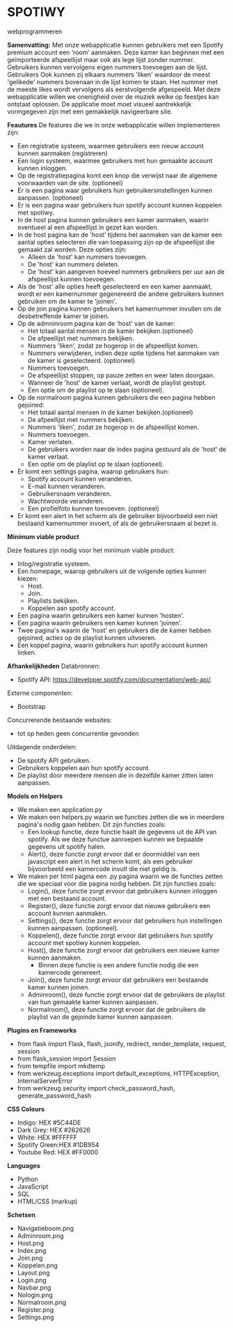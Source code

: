 # SPOTIWY
webprogrammeren

**Samenvatting:**
Met onze webapplicatie kunnen gebruikers met een Spotify premium account een ‘room’ aanmaken. 
Deze kamer kan beginnen met een geïmporteerde afspeellijst maar ook als lege lijst zonder nummer. 
Gebruikers kunnen vervolgens eigen nummers  toevoegen aan de lijst. Gebruikers Ook kunnen zij 
elkaars nummers 'liken' waardoor de meest 'gelikede' nummers bovenaan in de lijst komen te staan. 
Het nummer met de meeste likes wordt vervolgens als eerstvolgende afgespeeld. 
Met deze webapplicatie willen we onenigheid over de muziek welke op feestjes kan ontstaat oplossen. 
De applicatie moet moet visueel aantrekkelijk vormgegeven zijn met een gemakkelijk navigeerbare site.

**Feautures**
De features die we in onze webapplicatie willen implementeren zijn: 
- Een registratie systeem, waarmee gebruikers een nieuw account kunnen aanmaken (registreren)
- Een login systeem, waarmee gebruikers met hun gemaakte account kunnen inloggen. 
- Op de registratiepagina komt een knop die verwijst naar de algemene voorwaarden van de site. (optioneel)
- Er is een pagina waar gebruikers hun gebruikersinstellingen kunnen aanpassen. (optioneel)
- Er is een pagina waar gebruikers hun spotify account kunnen koppelen met spotiwy.
- In de host pagina kunnen gebruikers een kamer aanmaken, waarin eventueel al een afspeellijst in gezet kan worden. 
- In de host pagina kan de 'host' tijdens het aanmaken van de kamer een aantal opties selecteren die van toepassing zijn op de afspeellijst die gemaakt zal worden. 
  Deze opties zijn:
	- Alleen de 'host' kan nummers toevoegen.
	- De 'host' kan nummers deleten.
	- De 'host' kan aangeven hoeveel nummers gebruikers per uur aan de afspeellijst kunnen toevoegen. 
- Als de 'host' alle opties heeft geselecteerd en een kamer aanmaakt, wordt er een kamernummer gegenereerd die andere gebruikers kunnen gebruiken om de kamer te 'joinen'. 
- Op de join pagina kunnen gebruikers het kamernummer invullen om de desbetreffende kamer te joinen. 
- Op de admninroom pagina kan de 'host' van de kamer:
	- Het totaal aantal mensen in de kamer bekijken.(optioneel)
	- De afpeellijst met nummers bekijken. 
	- Nummers 'liken', zodat ze hogerop in de afspeellijst komen. 
	- Nummers verwijderen, indien deze optie tijdens het aanmaken van de kamer is geselecteerd. (optioneel)
	- Nummers toevoegen.
	- De afspeellijst stoppen, op pauze zetten en weer laten doorgaan.
	- Wanneer de 'host' de kamer verlaat, wordt de playlist gestopt.
	- Een optie om de playlist op te slaan (optioneel). 
- Op de normalroom pagina kunnen gebruikers die een pagina hebben gejoined:
	- Het totaal aantal mensen in de kamer bekijken.(optioneel)
	- De afpeellijst met nummers bekijken.
	- Nummers 'liken', zodat ze hogerop in de afspeellijst komen.
	- Nummers toevoegen.
	- Kamer verlaten.
	- De gebruikers worden naar de index pagina gestuurd als de 'host' de kamer verlaat.
	- Een optie om de playlist op te slaan (optioneel).
- Er komt een settings pagina, waarop gebruikers hun:
	- Spotify account kunnen veranderen.
	- E-mail kunnen veranderen. 
	- Gebruikersnaam veranderen.
	- Wachtwoorde veranderen.
	- Een profielfoto kunnen toevoeven. (optioneel)
- Er komt een alert in het scherm als de gebruiker bijvoorbeeld een niet bestaand kamernummer invoert, of als de gebruikersnaam al bezet is. 

**Minimum viable product**

Deze features zijn nodig voor het minimum viable product:
- Inlog/registratie systeem.
- Een homepage, waarop gebruikers uit de volgende opties kunnen kiezen:
	- Host.
	- Join.
	- Playlists bekijken.
	- Koppelen aan spotify account. 
- Een pagina waarin gebruikers een kamer kunnen 'hosten'. 
- Een pagina waarin gebruikers een kamer kunnen 'joinen'.
- Twee pagina's waarin de 'host' en gebruikers die de kamer hebben gejoined, acties op de playlist kunnen uitvoeren. 
- Een koppel pagina, waarin gebruikers hun spotify account kunnen linken. 

**Afhankelijkheden**
Databronnen: 
- Spotify API: https://developer.spotify.com/documentation/web-api/.

Externe componenten:
- Bootstrap

Concurrerende bestaande websites:
- tot op heden geen concurrentie gevonden

Uitdagende  onderdelen: 
- De spotify API gebruiken.
- Gebruikers koppelen aan hun spotify account. 
- De playlist door meerdere mensen die in dezelfde kamer zitten laten aanpassen. 

**Models en Helpers**
- We maken een application.py
- We maken een helpers.py waarin we functies zetten die we in meerdere pagina's nodig gaan hebben.
Dit zijn functies zoals:
	- Een lookup functie, deze functie haalt de gegevens uit de API van spotify. Als we deze functue aanroepen kunnen we bepaalde gegevens uit spotify halen. 
	- Alert(), deze functie zorgt ervoor dat er doormiddel van een javascript een alert in het scherm komt, als een gebruiker bijvoorbeeld een kamercode invult die niet geldig is. 
- We maken per html pagina een .py pagina waarin we de functies zetten die we speciaal voor die pagina nodig hebben.
Dit zijn functies zoals:
	- Login(), deze functie zorgt ervoor dat gebruikers kunnen inloggen met een bestaand account. 
	- Register(), deze functie zorgt ervoor dat nieuwe gebruikers een account kunnen aanmaken. 
	- Settings(), deze functie zorgt ervoor dat gebruikers hun instellingen kunnen aanpassen. (optioneel).
	- Koppelen(), deze functie zorgt ervoor dat gebruikers hun spotify account met spotiwy kunnen koppelen.
	-  Host(), deze functie zorgt ervoor dat gebruikers een nieuwe kamer kunnen aanmaken. 
		- Binnen deze functie is een andere functie nodig die een kamercode genereert. 
	- Join(), deze functie zorgt ervoor dat gebruikers een bestaande kamer kunnen joinen. 
	- Adminroom(), deze functie zorgt ervoor dat de gebruikers de playlist van hun gemaakte kamer kunnen aanpassen.
	- Normalroom(), deze functie zorgt ervoor dat de gebruikers de playlist van de gejoinde kamer kunnen aanpassen. 

**Plugins en Frameworks**

- from flask import Flask, flash, jsonify, redirect, render_template, request, session
- from flask_session import Session
- from tempfile import mkdtemp
- from werkzeug.exceptions import default_exceptions, HTTPException, InternalServerError
- from werkzeug.security import check_password_hash, generate_password_hash

**CSS Colours**

- Indigo: 	HEX #5C44DE
- Dark Grey: 	HEX #262626
- White:	HEX #FFFFFF
- Spotify Green:HEX #1DB954
- Youtube Red:	HEX #FF0000

**Languages**
- Python
- JavaScript
- SQL
- HTML/CSS (markup)

**Schetsen**

- Navigatieboom.png
- Adminroom.png
- Host.png
- Index.png
- Join.png
- Koppelen.png
- Layout.png
- Login.png
- Navbar.png
- Nologin.png
- Normalroom.png
- Register.png
- Settings.png
